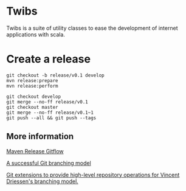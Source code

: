 Twibs
=====

Twibs is a suite of utility classes to ease the development of internet applications with scala.

# Create a release

    git checkout -b release/v0.1 develop
    mvn release:prepare
    mvn release:perform

    git checkout develop
    git merge --no-ff release/v0.1
    git checkout master
    git merge --no-ff release/v0.1~1
    git push --all && git push --tags

## More information

[Maven Release Gitflow](http://vincent.demeester.fr/2012/07/maven-release-gitflow/)

[A successful Git branching model](http://nvie.com/posts/a-successful-git-branching-model/)

[Git extensions to provide high-level repository operations for Vincent Driessen's branching model.](https://github.com/nvie/gitflow)
